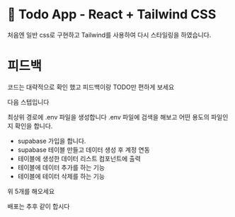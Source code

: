 # 🌱 Todo App - React + Tailwind CSS
처음엔 일반 css로 구현하고 Tailwind를 사용하여 다시 스타일링을 하였습니다.


# 피드백
코드는 대략적으로 확인 했고 피드백이랑 TODO만 편하게 보세요

다음 스텝입니다

최상위 경로에 .env 파일을 생성합니다
.env 파일에 검색을 해보고 어떤 용도의 파일인지 확인을 합니다.

- supabase 가입을 합니다.
- supabase 테이블 만들고 데이터 생성 후 계정 연동
- 테이블에 생성한 데이터 리스트 컴포넌트에 출력
- 테이블에 데이터 추가를 하는 기능
- 테이블에 테이터 삭제를 하는 기능

위 5개를 해오세요

배포는 추후 같이 합시다 